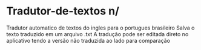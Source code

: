 # Tradutor-de-textos n/
Tradutor automatico de textos do ingles para o portugues brasileiro
Salva o texto traduzido em um arquivo .txt
A tradução pode ser editada direto no aplicativo tendo a versão não traduzida ao lado para comparação
